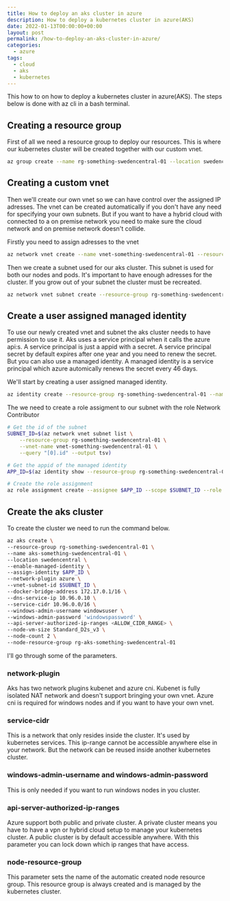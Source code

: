 ```yaml
---
title: How to deploy an aks cluster in azure
description: How to deploy a kubernetes cluster in azure(AKS)
date: 2022-01-13T00:00:00+00:00
layout: post
permalink: /how-to-deploy-an-aks-cluster-in-azure/
categories:
  - azure
tags:
  - cloud
  - aks
  - kubernetes
---
```


This how to on how to deploy a kubernetes cluster in azure(AKS). The steps below is done with az cli in a bash terminal.

## Creating a resource group
First of all we need a resource group to deploy our resources. This is where our kubernetes cluster will be created together with our custom vnet.

```sh
az group create --name rg-something-swedencentral-01 --location swedencentral
```

## Creating a custom vnet
Then we'll create our own vnet so we can have control over the assigned IP adresses. The vnet can be created automatically if you don't have any need for specifying your own subnets. But if you want to have a hybrid cloud with connected to a on premise network you need to make sure the cloud network and on premise network doesn't collide.

Firstly you need to assign adresses to the vnet
```sh
az network vnet create --name vnet-something-swedencentral-01 --resource-group rg-something-swedencentral-01 --address-prefixes 10.110.0.0/16
```

Then we create a subnet used for our aks cluster. This subnet is used for both our nodes and pods. It's important to have enough adresses for the cluster. If you grow out of your subnet the cluster must be recreated.
```sh
az network vnet subnet create --resource-group rg-something-swedencentral-01 --vnet-name vnet-something-swedencentral-01 --name snet-something-swedencentral-aks-01 --address-prefixes 10.110.0.0/22
```

## Create a user assigned managed identity
To use our newly created vnet and subnet the aks cluster needs to have permission to use it. Aks uses a service principal when it calls the azure api:s. A service principal is just a appid with a secret. A service principal secret by default expires after one year and you need to renew the secret. But you can also use a managed identity. A managed identity is a service principal which azure automically renews the secret every 46 days.

We'll start by creating a user assigned managed identity.
```sh
az identity create --resource-group rg-something-swedencentral-01 --name id-aks-something-swedencentral-01
```

The we need to create a role assigment to our subnet with the role Network Contributor
```sh
# Get the id of the subnet
SUBNET_ID=$(az network vnet subnet list \
    --resource-group rg-something-swedencentral-01 \
    --vnet-name vnet-something-swedencentral-01 \
    --query "[0].id" --output tsv)

# Get the appid of the managed identity
APP_ID=$(az identity show --resource-group rg-something-swedencentral-01 --name id-aks-something-swedencentral-01 --query "clientId" --output tsv)

# Create the role assignment
az role assignment create --assignee $APP_ID --scope $SUBNET_ID --role "Network Contributor"
```

## Create the aks cluster
To create the cluster we need to run the command below.
```sh
az aks create \
--resource-group rg-something-swedencentral-01 \
--name aks-something-swedencentral-01 \
--location swedencentral \
--enable-managed-identity \
--assign-identity $APP_ID \
--network-plugin azure \
--vnet-subnet-id $SUBNET_ID \
--docker-bridge-address 172.17.0.1/16 \
--dns-service-ip 10.96.0.10 \
--service-cidr 10.96.0.0/16 \
--windows-admin-username windowsuser \
--windows-admin-password 'windowspassword' \
--api-server-authorized-ip-ranges <ALLOW_CIDR_RANGE> \
--node-vm-size Standard_D2s_v3 \
--node-count 2 \
--node-resource-group rg-aks-something-swedencentral-01
```
I'll go through some of the parameters.

### network-plugin
Aks has two network plugins kubenet and azure cni. Kubenet is fully isolated NAT network and doesn't support bringing your own vnet. Azure cni is required for windows nodes and if you want to have your own vnet.

### service-cidr
This is a network that only resides inside the cluster. It's used by kubernetes services. This ip-range cannot be accessible anywhere else in your network. But the network can be reused inside another kubernetes cluster.

### windows-admin-username and windows-admin-password
This is only needed if you want to run windows nodes in you cluster.

### api-server-authorized-ip-ranges
Azure support both public and private cluster. A private cluster means you have to have a vpn or hybrid cloud setup to manage your kubernetes cluster. A public cluster is by default accessible anywhere. With this parameter you can lock down which ip ranges that have access.

### node-resource-group
This parameter sets the name of the automatic created node resource group. This resource group is always created and is managed by the kubernetes cluster.
